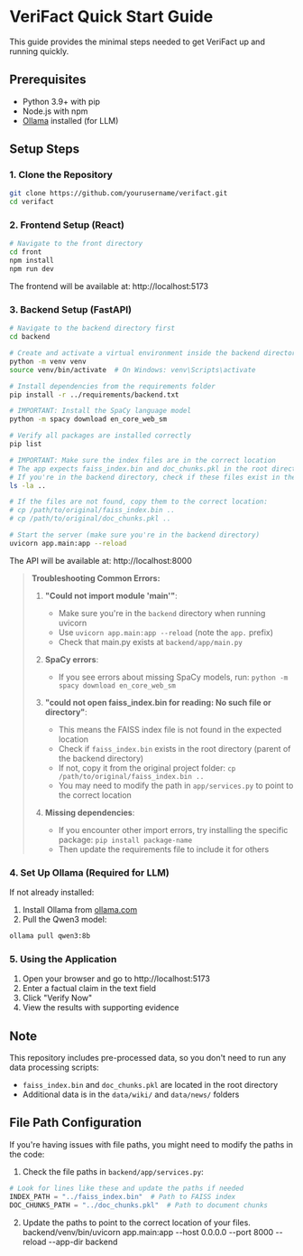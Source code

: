 # VeriFact Quick Start Guide

This guide provides the minimal steps needed to get VeriFact up and running quickly.

## Prerequisites

- Python 3.9+ with pip
- Node.js with npm
- [Ollama](https://ollama.com/) installed (for LLM)

## Setup Steps

### 1. Clone the Repository

```bash
git clone https://github.com/yourusername/verifact.git
cd verifact
```

### 2. Frontend Setup (React)

```bash
# Navigate to the front directory
cd front
npm install
npm run dev
```

The frontend will be available at: http://localhost:5173

### 3. Backend Setup (FastAPI)

```bash
# Navigate to the backend directory first
cd backend

# Create and activate a virtual environment inside the backend directory
python -m venv venv
source venv/bin/activate  # On Windows: venv\Scripts\activate

# Install dependencies from the requirements folder
pip install -r ../requirements/backend.txt

# IMPORTANT: Install the SpaCy language model
python -m spacy download en_core_web_sm

# Verify all packages are installed correctly
pip list

# IMPORTANT: Make sure the index files are in the correct location
# The app expects faiss_index.bin and doc_chunks.pkl in the root directory
# If you're in the backend directory, check if these files exist in the parent directory:
ls -la ..

# If the files are not found, copy them to the correct location:
# cp /path/to/original/faiss_index.bin ..
# cp /path/to/original/doc_chunks.pkl ..

# Start the server (make sure you're in the backend directory)
uvicorn app.main:app --reload
```

The API will be available at: http://localhost:8000

> **Troubleshooting Common Errors:**
>
> 1. **"Could not import module 'main'"**:
>    - Make sure you're in the `backend` directory when running uvicorn
>    - Use `uvicorn app.main:app --reload` (note the `app.` prefix)
>    - Check that main.py exists at `backend/app/main.py`
>
> 2. **SpaCy errors**:
>    - If you see errors about missing SpaCy models, run: `python -m spacy download en_core_web_sm`
>
> 3. **"could not open faiss_index.bin for reading: No such file or directory"**:
>    - This means the FAISS index file is not found in the expected location
>    - Check if `faiss_index.bin` exists in the root directory (parent of the backend directory)
>    - If not, copy it from the original project folder: `cp /path/to/original/faiss_index.bin ..`
>    - You may need to modify the path in `app/services.py` to point to the correct location
>
> 4. **Missing dependencies**:
>    - If you encounter other import errors, try installing the specific package: `pip install package-name`
>    - Then update the requirements file to include it for others

### 4. Set Up Ollama (Required for LLM)

If not already installed:
1. Install Ollama from [ollama.com](https://ollama.com/)
2. Pull the Qwen3 model:
```bash
ollama pull qwen3:8b
```

### 5. Using the Application

1. Open your browser and go to http://localhost:5173
2. Enter a factual claim in the text field
3. Click "Verify Now"
4. View the results with supporting evidence

## Note

This repository includes pre-processed data, so you don't need to run any data processing scripts:
- `faiss_index.bin` and `doc_chunks.pkl` are located in the root directory
- Additional data is in the `data/wiki/` and `data/news/` folders

## File Path Configuration

If you're having issues with file paths, you might need to modify the paths in the code:

1. Check the file paths in `backend/app/services.py`:
```python
# Look for lines like these and update the paths if needed
INDEX_PATH = "../faiss_index.bin"  # Path to FAISS index
DOC_CHUNKS_PATH = "../doc_chunks.pkl"  # Path to document chunks
```

2. Update the paths to point to the correct location of your files.
backend/venv/bin/uvicorn app.main:app --host 0.0.0.0 --port 8000 --reload --app-dir backend